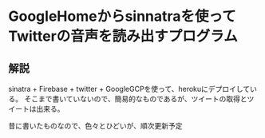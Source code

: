 
# GoogleHomeからsinnatraを使ってTwitterの音声を読み出すプログラム

## 解説

sinatra + Firebase + twitter + GoogleGCPを使って、herokuにデプロイしている。
そこまで書いていないので、簡易的なものであるが、ツイートの取得とツイートは出来る。

昔に書いたものなので、色々とひどいが、順次更新予定

